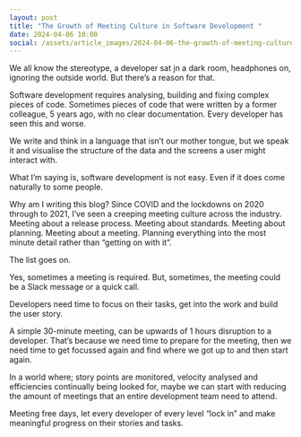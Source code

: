 ```yaml
---
layout: post
title: "The Growth of Meeting Culture in Software Development "
date: 2024-04-06 10:00
social: /assets/article_images/2024-04-06-the-growth-of-meeting-culture/meeting_culture.jpeg
---
```

We all know the stereotype, a developer sat jn a dark room, headphones on, ignoring the outside world. But there’s a reason for that.

Software development requires analysing, building and fixing complex pieces of code. Sometimes pieces of code that were written by a former colleague, 5 years ago, with no clear documentation. Every developer has seen this and worse.

We write and think in a language that isn’t our mother tongue, but we speak it and visualise the structure of the data and the screens a user might interact with.

What I’m saying is, software development is not easy. Even if it does come naturally to some people.

Why am I writing this blog? Since COVID and the lockdowns on 2020 through to 2021, I’ve seen a creeping meeting culture across the industry. Meeting about a release process. Meeting about standards. Meeting about planning. Meeting about a meeting. Planning everything into the most minute detail rather than “getting on with it”.

The list goes on.

Yes, sometimes a meeting is required. But, sometimes, the meeting could be a Slack message or a quick call.

Developers need time to focus on their tasks, get into the work and build the user story.

A simple 30-minute meeting, can be upwards of 1 hours disruption to a developer. That’s because we need time to prepare for the meeting, then we need time to get focussed again and find where we got up to and then start again.

In a world where; story points are monitored, velocity analysed and efficiencies continually being looked for, maybe we can start with reducing the amount of meetings that an entire development team need to attend.

Meeting free days, let every developer of every level “lock in” and make meaningful progress on their stories and tasks. 